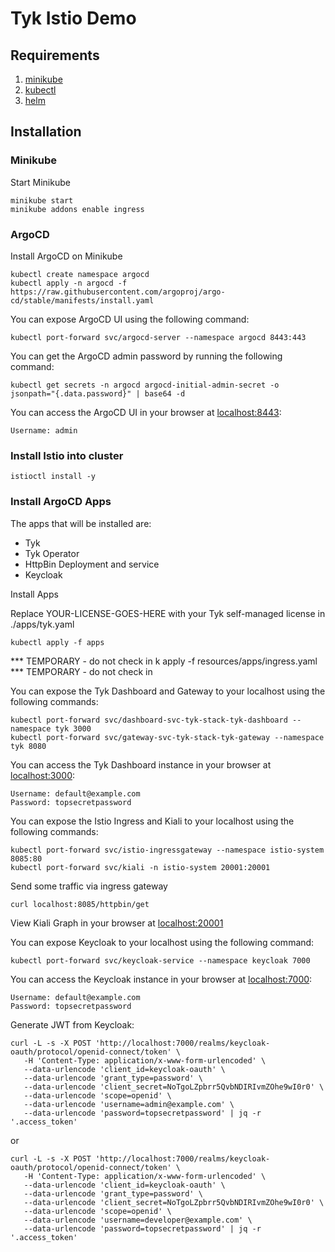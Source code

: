 # Tyk Istio Demo

## Requirements
1. [minikube](https://minikube.sigs.k8s.io/docs/start/)
2. [kubectl](https://kubernetes.io/docs/tasks/tools/#kubectl)
3. [helm](https://helm.sh/docs/intro/install/)

## Installation

### Minikube

Start Minikube
```
minikube start
minikube addons enable ingress
```

### ArgoCD

Install ArgoCD on Minikube

```
kubectl create namespace argocd
kubectl apply -n argocd -f https://raw.githubusercontent.com/argoproj/argo-cd/stable/manifests/install.yaml
```

You can expose ArgoCD UI using the following command:
```
kubectl port-forward svc/argocd-server --namespace argocd 8443:443
```

You can get the ArgoCD admin password by running the following command:
```
kubectl get secrets -n argocd argocd-initial-admin-secret -o jsonpath="{.data.password}" | base64 -d
```

You can access the ArgoCD UI in your browser at [localhost:8443](http://localhost:8443):
```
Username: admin
```

### Install Istio into cluster
```
istioctl install -y
```

### Install ArgoCD Apps

The apps that will be installed are:
- Tyk
- Tyk Operator
- HttpBin Deployment and service
- Keycloak

Install Apps

Replace YOUR-LICENSE-GOES-HERE with your Tyk self-managed license in ./apps/tyk.yaml
```
kubectl apply -f apps
```

*** TEMPORARY - do not check in
k apply -f resources/apps/ingress.yaml
*** TEMPORARY - do not check in

You can expose the Tyk Dashboard and Gateway to your localhost using the following commands:
```
kubectl port-forward svc/dashboard-svc-tyk-stack-tyk-dashboard --namespace tyk 3000
kubectl port-forward svc/gateway-svc-tyk-stack-tyk-gateway --namespace tyk 8080
```

You can access the Tyk Dashboard instance in your browser at [localhost:3000](http://localhost:3000):
```
Username: default@example.com
Password: topsecretpassword
```

You can expose the Istio Ingress and Kiali to your localhost using the following commands:
```
kubectl port-forward svc/istio-ingressgateway --namespace istio-system 8085:80
kubectl port-forward svc/kiali -n istio-system 20001:20001
```

Send some traffic via ingress gateway
```
curl localhost:8085/httpbin/get
```

View Kiali Graph in your browser at [localhost:20001](http://localhost:20001)


You can expose Keycloak to your localhost using the following command:
```
kubectl port-forward svc/keycloak-service --namespace keycloak 7000
```

You can access the Keycloak instance in your browser at [localhost:7000](http://localhost:7000):
```
Username: default@example.com
Password: topsecretpassword
```

Generate JWT from Keycloak:
```
curl -L -s -X POST 'http://localhost:7000/realms/keycloak-oauth/protocol/openid-connect/token' \
   -H 'Content-Type: application/x-www-form-urlencoded' \
   --data-urlencode 'client_id=keycloak-oauth' \
   --data-urlencode 'grant_type=password' \
   --data-urlencode 'client_secret=NoTgoLZpbrr5QvbNDIRIvmZOhe9wI0r0' \
   --data-urlencode 'scope=openid' \
   --data-urlencode 'username=admin@example.com' \
   --data-urlencode 'password=topsecretpassword' | jq -r '.access_token'
```
or

```
curl -L -s -X POST 'http://localhost:7000/realms/keycloak-oauth/protocol/openid-connect/token' \
   -H 'Content-Type: application/x-www-form-urlencoded' \
   --data-urlencode 'client_id=keycloak-oauth' \
   --data-urlencode 'grant_type=password' \
   --data-urlencode 'client_secret=NoTgoLZpbrr5QvbNDIRIvmZOhe9wI0r0' \
   --data-urlencode 'scope=openid' \
   --data-urlencode 'username=developer@example.com' \
   --data-urlencode 'password=topsecretpassword' | jq -r '.access_token'
```
